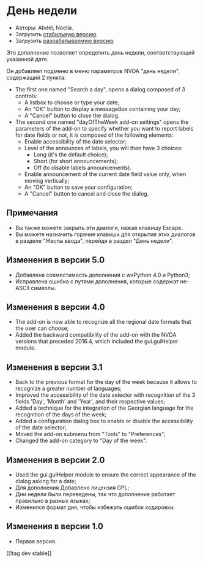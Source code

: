# День недели #

*	 Авторы: Abdel, Noelia.
*	 Загрузить [стабильную версию][1]
*	 Загрузить [разрабатываемую версию][2]

Это дополнение позволяет определить день недели, соответствующий указанной
дате.

Он добавляет подменю в меню параметров NVDA "день недели", содержащий 2
пункта:


*	The first one named "Search a day", opens a dialog composed of 3 controls:
	*	A listbox to choose or type your date;
	*	An "OK" button to display a messageBox containing your day;
	*	A "Cancel" button to close the dialog.
*	The second one named "dayOfTheWeek add-on settings" opens the parameters of the add-on to specify whether you want to report labels for date fields or not, it is composed of the following elements:
	*	Enable accessibility of the date selector;
	*	Level of the announces of labels, you will then have 3 choices:
		*	Long (it's the default choice);
		*	Short (for short announcements);
		*	Off (to disable labels announcements).
	*	Enable announcement of the current date field value only, when moving vertically;
	*	An "OK" button to save your configuration;
	*	A "Cancel" button to cancel and close the dialog.


## Примечания ##

*	 Вы также можете закрыть эти диалоги, нажав клавишу Escape.
*	 Вы можете назначить горячие клавиши для открытия этих диалогов в разделе
   "Жесты ввода", перейдя в раздел "День недели".

## Изменения в версии 5.0 ##

*	 Добавлена совместимость дополнения с wxPython 4.0 и Python3;
*	 Исправлена ошибка с путями дополнения, которые содержат не-ASCII символы.

## Изменения в версии 4.0 ##

*	 The add-on is now able to recognize all the regional date formats that
   the user can choose;
*	 Added the backward compatibility of the add-on with the NVDA versions
   that preceded 2016.4, which included the gui.guiHelper module.

## Изменения в версии 3.1 ##

*	 Back to the previous format for the day of the week because it allows to
   recognize a greater number of languages;
*	 Improved the accessibility of the date selector with recognition of the 3
   fields 'Day', 'Month' and 'Year', and their respective values;
*	 Added a technique for the integration of the Georgian language for the
   recognition of the days of the week;
*	 Added a configuration dialog box to enable or disable the accessibility
   of the date selector;
*	 Moved the add-on submenu from "Tools" to "Preferences";
*	 Changed the add-on category to "Day of the week".

## Изменения в версии 2.0 ##

*	 Used the gui.guiHelper module to ensure the correct appearance of the
   dialog asking for a date;
*	 Для дополнения Добавлено лицензия GPL;
*	 Дни недели были переведены, так что дополнение работает правильно в
   разных языках;
*	 Изменился формат дня, чтобы избежать ошибок кодировки.

## Изменения в версии 1.0 ##

*	 Первая версия.

[[!tag dev stable]]

[1]: https://addons.nvda-project.org/files/get.php?file=dw

[2]: https://addons.nvda-project.org/files/get.php?file=dw-dev
